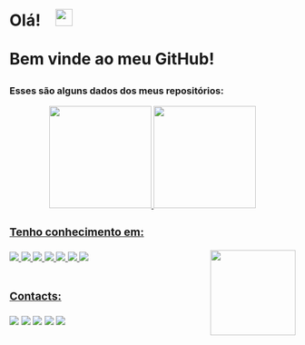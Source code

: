   <h1 align="left">Olá!ﾠ<img src="https://user-images.githubusercontent.com/92352134/156424558-74536040-ac78-4c28-8d83-bf965e3dfb1a.gif" width="30px">
  <p><p> Bem vinde ao meu GitHub!ﾠ</p></h1>

<h3> Esses são alguns dados dos meus repositórios:</3> </p>
<div align="center">
  <a href="https://github.com/LayannePereira">
  <img height="180em" src="https://github-readme-stats.vercel.app/api?username=LayannePereira&show_icons=true&theme=dracula&include_all_commits=true&count_private=true"/>
  <img height="180em" src="https://github-readme-stats.vercel.app/api/top-langs/?username=LayannePereira&layout=compact&langs_count=7&theme=dracula"/>
</div>
 
 <h3> Tenho conhecimento em:</3> </p>
     <img src= https://img.shields.io/badge/Java-ED8B00?style=for-the-badge&logo=java&logoColor=white>
     <img src= https://img.shields.io/badge/Eclipse-2C2255?style=for-the-badge&logo=eclipse&logoColor=white>
     <img src= https://img.shields.io/badge/Spring_Boot-F2F4F9?style=for-the-badge&logo=spring-boot>
     <img src= https://img.shields.io/badge/MySQL-005C84?style=for-the-badge&logo=mysql&logoColor=white>
     <img src= https://img.shields.io/badge/Postman-FF6C37?style=for-the-badge&logo=Postman&logoColor=white>
     <img src=  https://img.shields.io/badge/GitHub-100000?style=for-the-badge&logo=github&logoColor=white>
     <img src=  https://img.shields.io/badge/GIT-E44C30?style=for-the-badge&logo=git&logoColor=white>
<img align="right" height="150em"
  src="https://user-images.githubusercontent.com/98171057/154536926-6d65e225-1947-426a-a37d-b06f11c6dc39.png"/>
 
   #
  
  <h3>Contacts: </p> </3>
      <a href = "https://www.instagram.com/laay_pereiira"><img src="https://img.shields.io/badge/-Instagram-%23E4405F?style=for-the-badge&logo=instagram&logoColor=white" target="_blank"></a>
      <a href="https://www.twitch.tv/LayannePereiira" target="_blank"><img src="https://img.shields.io/badge/Twitch-9146FF?style=for-the-badge&logo=twitch&logoColor=white" target="_blank"></a>
      <a href = "mailto:layannepereiraa28@gmail.com"><img src="https://img.shields.io/badge/Gmail-D14836?style=for-the-badge&logo=gmail&logoColor=white" target="_blank"></a>
      <a href="https://www.linkedin.com/in/igorluan95" target="_blank"><img src="https://img.shields.io/badge/-LinkedIn-%230077B5?style=for-the-badge&logo=linkedin&logoColor=white" target="_blank"></a>
     <a href="https://api.whatsapp.com/send?phone=5511974100144" target="_blank"><img src="https://img.shields.io/badge/WhatsApp-25D366?style=for-the-badge&logo=whatsapp&logoColor=white" target="_blank"></a> 
     
##
 
 
 
</div>
